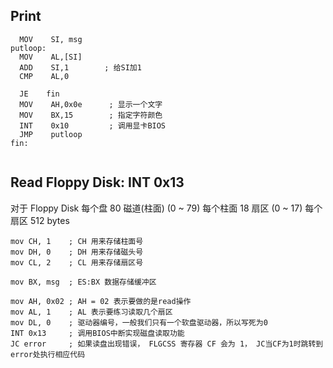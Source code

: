 
## Print 
```
  MOV    SI, msg
putloop:
  MOV    AL,[SI]
  ADD    SI,1        ; 给SI加1
  CMP    AL,0

  JE    fin
  MOV    AH,0x0e      ; 显示一个文字
  MOV    BX,15        ; 指定字符颜色
  INT    0x10         ; 调用显卡BIOS
  JMP    putloop
fin:
  
```

## Read Floppy Disk: INT 0x13
对于 Floppy Disk
每个盘   80  磁道(柱面) (0 ~ 79)
每个柱面 18  扇区       (0 ~ 17)
每个扇区 512 bytes

```
mov CH, 1    ; CH 用来存储柱面号
mov DH, 0    ; DH 用来存储磁头号
mov CL, 2    ; CL 用来存储扇区号

mov BX, msg  ; ES:BX 数据存储缓冲区

mov AH, 0x02 ; AH = 02 表示要做的是read操作
mov AL, 1    ; AL 表示要练习读取几个扇区
mov DL, 0    ; 驱动器编号，一般我们只有一个软盘驱动器，所以写死为0
INT 0x13     ; 调用BIOS中断实现磁盘读取功能
JC error     ; 如果读盘出现错误， FLGCSS 寄存器 CF 会为 1， JC当CF为1时跳转到error处执行相应代码
```

